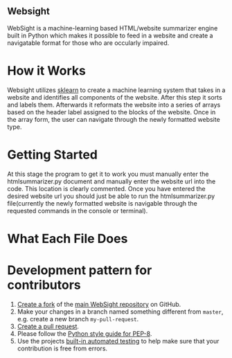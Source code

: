 ## Websight

WebSight is a machine-learning based HTML/website summarizer engine built in Python which makes it possible to feed in a website and create a navigatable format for those who are occularly impaired. 


# How it Works

Websight utilizes [sklearn](http://scikit-learn.org/stable/) to create a machine learning system that takes in a website and identifies all components of the website. After this step it sorts and labels them. Afterwards it reformats the website into a series of arrays based on the header label assigned to the blocks of the website. Once in the array form, the user can navigate through the newly formatted website type.

# Getting Started

At this stage the program to get it to work you must manually enter the htmlsummarizer.py document and manually enter the website url into the code. This location is clearly commented. Once you have entered the desired website url you should just be able to run the htmlsummarizer.py file(currently the newly formatted website is navigable through the requested commands in the console or terminal).

# What Each File Does

# Development pattern for contributors

1. [Create a fork](https://help.github.com/articles/fork-a-repo/) of
   the [main WebSight repository](https://github.com/8NW/AT20PercentProject) on GitHub.
2. Make your changes in a branch named something different from `master`, e.g. create
   a new branch `my-pull-request`.
3. [Create a pull request](https://help.github.com/articles/creating-a-pull-request/).
4. Please follow the [Python style guide for PEP-8](https://www.python.org/dev/peps/pep-0008/).
5. Use the projects [built-in automated testing](http://chatterbot.readthedocs.io/en/latest/testing.html)
   to help make sure that your contribution is free from errors.
